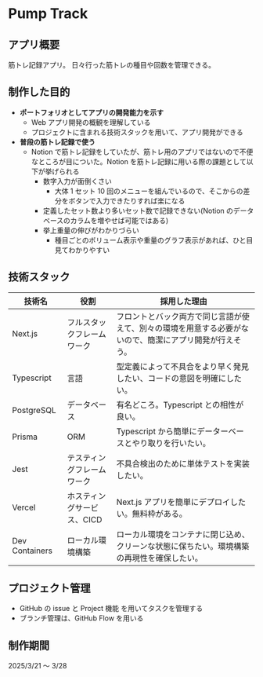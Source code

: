 # Pump Track

## アプリ概要

筋トレ記録アプリ。
日々行った筋トレの種目や回数を管理できる。

## 制作した目的

- **ポートフォリオとしてアプリの開発能力を示す**
  - Web アプリ開発の概観を理解している
  - プロジェクトに含まれる技術スタックを用いて、アプリ開発ができる
- **普段の筋トレ記録で使う**
  - Notion で筋トレ記録をしていたが、筋トレ用のアプリではないので不便なところが目についた。Notion を筋トレ記録に用いる際の課題として以下が挙げられる
    - 数字入力が面倒くさい
      - 大体 1 セット 10 回のメニューを組んでいるので、そこからの差分をボタンで入力できたりすれば楽になる
    - 定義したセット数より多いセット数で記録できない(Notion のデータベースのカラムを増やせば可能ではある)
    - 挙上重量の伸びがわかりづらい
      - 種目ごとのボリューム表示や重量のグラフ表示があれば、ひと目見てわかりやすい

## 技術スタック

| 技術名         | 役割                       | 採用した理由                                                                                             |
| -------------- | -------------------------- | -------------------------------------------------------------------------------------------------------- |
| Next.js        | フルスタックフレームワーク | フロントとバック両方で同じ言語が使えて、別々の環境を用意する必要がないので、簡潔にアプリ開発が行えそう。 |
| Typescript     | 言語                       | 型定義によって不具合をより早く発見したい、コードの意図を明確にしたい。                                   |
| PostgreSQL     | データベース               | 有名どころ。Typescript との相性が良い。                                                                  |
| Prisma         | ORM                        | Typescript から簡単にデーターベースとやり取りを行いたい。                                                |
| Jest           | テスティングフレームワーク | 不具合検出のために単体テストを実装したい。                                                               |
| Vercel         | ホスティングサービス、CICD | Next.js アプリを簡単にデプロイしたい。無料枠がある。                                                     |
| Dev Containers | ローカル環境構築           | ローカル環境をコンテナに閉じ込め、クリーンな状態に保ちたい。環境構築の再現性を確保したい。               |

## プロジェクト管理

- GitHub の issue と Project 機能 を用いてタスクを管理する
- ブランチ管理は、GitHub Flow を用いる

## 制作期間

2025/3/21 〜 3/28
